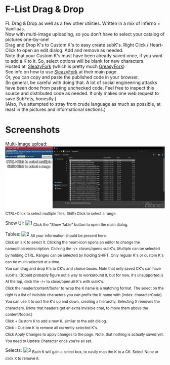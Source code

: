 # F-List Drag & Drop
FL Drag & Drop as well as a few other utilities. Written in a mix of Inferno + VanillaJs.\
Now with multi-image uploading, so you don't have to select your catalog of pictures one-by-one!\
Drag and Drop K's to Custom K's to easy create subK's.  Right Click / Heart-Click to open an edit dialog.  Add and remove as needed.\
Note that your Custom K's must have been already saved once, if you want to add a K to it. So, select options will be blank for new characters.\
Hosted at: [SleazyFork](https://sleazyfork.org/en/scripts/409850-f-l-drag-drop-1-0) (which is pretty much [GreasyFork](https://greasyfork.org/en)) \
See info on how to use [SleazyFork](https://sleazyfork.org/en) at their main page.\
Or, you can copy and paste the published code in your browser.\
(In general, be careful with doing that.  A lot of social engineering attacks have been done from pasting unchecked code.  Feel free to inspect this source and distributed code as needed.  It only makes one web request to save SubFets, honestly.)\
(Also, I've attempted to stray from crude language as much as possible, at least in the pictures and informational sections.)

# Screenshots
Multi-Image upload:
![1](https://raw.githubusercontent.com/ZyLyXy/FLDragAndDrop/master/pics/multipleImageUpload.png)
<sub>CTRL+Click to select multiple files, Shift+Click to select a range.</sub>

Show UI:
![1](https://raw.githubusercontent.com/ZyLyXy/FLDragAndDrop/master/pics/showTable.png)
<sub>Click the "Show Table" button to open the main dialog.</sub>

Tables:
![2](https://raw.githubusercontent.com/ZyLyXy/FLDragAndDrop/master/pics/table.png)
<sub>All your information should be present here.</sub>\
<sub>Click on a K to select it. Clicking the heart-icon opens an editor to change the name/choice/description.  Clicking the -/+ closes/opens subK's.
Multiple can be selected by holding CTRL.  Ranges can be selected by holding SHIFT.  Only regular K's or custom K's can be multi-selected at a time.</sub>\
<sub>You can drag and drop K's to CK's and choice boxes.  Note that only saved CK's can have subK's. ((Could probably figure out a way to workaround it, but for now, it's unsupported.))</sub>\
<sub>At the top, click the -/+ to close/open all K's with subK's.</sub>\
<sub>Click the header/content/footer to wrap the K name is a matching format.  The select on the right is a list of invisible characters you can prefix the K name with (index: characterCode).  You can use it to sort the K's up and down, creating a hierarchy.  Selecting X removes the characters. (Note that headers get an extra invisible char, to move them above the content/footer.)</sub>\
<sub>Click + Custom K to add a new K, similar to the edit dialog.</sub>\
<sub>Click - Custom K to remove all currently selected K's.</sub>\
<sub>Click Apply Changes to apply changes to the page.  Note, that nothing is actually saved yet.  You need to Update Character once you're all set.</sub>

Selects:
![3](https://raw.githubusercontent.com/ZyLyXy/FLDragAndDrop/master/pics/subSelects.png)
<sub>Each K will gain a select box, to easily map the K to a CK. Select None or click X to remove it.</sub>
